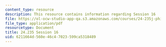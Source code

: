 ```yaml
---
content_type: resource
description: This resource contains information regarding Session 16
file: https://ol-ocw-studio-app-qa.s3.amazonaws.com/courses/24-235j-philosophy-of-law-spring-2012/6211664d560e46c47023599ca5318489_MIT24_235JS12_Session16.pdf
file_type: application/pdf
resourcetype: Document
title: 24.235 Session 16
uid: 6211664d-560e-46c4-7023-599ca5318489
---
```

